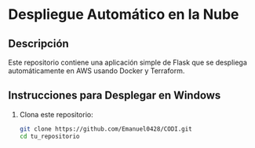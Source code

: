 # Despliegue Automático en la Nube

## Descripción

Este repositorio contiene una aplicación simple de Flask que se despliega automáticamente en AWS usando Docker y Terraform.

## Instrucciones para Desplegar en Windows

1. Clona este repositorio:
   ```bash
   git clone https://github.com/Emanuel0428/CODI.git
   cd tu_repositorio
